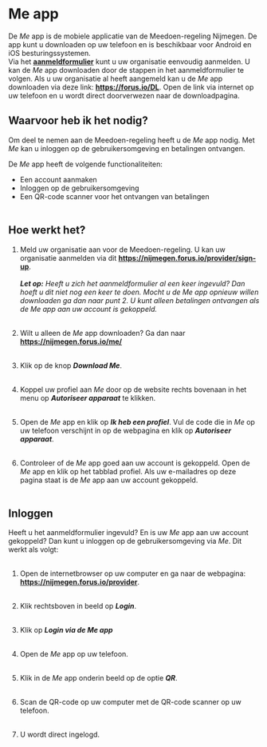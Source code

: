 # Me app
De _Me_ app is de mobiele applicatie van de Meedoen-regeling Nijmegen. De app kunt u downloaden op uw telefoon en is beschikbaar voor Android en iOS besturingssystemen. <br /> Via het **[aanmeldformulier](https://nijmegen.forus.io/provider/sign-up)** kunt u uw organisatie eenvoudig aanmelden. U kan de _Me_ app downloaden door de stappen in het aanmeldformulier te volgen. Als u uw organisatie al heeft aangemeld kan u de _Me_ app downloaden via deze link: **<a href="https://forus.io/DL" target="_blank">https://forus.io/DL</a>**.
Open de link via internet op uw telefoon en u wordt direct doorverwezen naar de downloadpagina.
&nbsp;

## Waarvoor heb ik het nodig?
Om deel te nemen aan de Meedoen-regeling heeft u de _Me_ app nodig. Met _Me_ kan u inloggen op de gebruikersomgeving en betalingen ontvangen.
&nbsp;

De _Me_ app heeft de volgende functionaliteiten:

* Een account aanmaken
* Inloggen op de gebruikersomgeving
* Een QR-code scanner voor het ontvangen van betalingen
<br />&nbsp;

## Hoe werkt het?
1. Meld uw organisatie aan voor de Meedoen-regeling. U kan uw organisatie aanmelden via dit **<a href="aanmeldformulier" target="_blank">https://nijmegen.forus.io/provider/sign-up</a>**.<br /><br />
    **_Let op:_** _Heeft u zich het aanmeldformulier al een keer ingevuld? Dan hoeft u dit niet nog een keer te doen. Mocht u de Me app opnieuw willen downloaden ga dan naar punt 2. U kunt alleen betalingen ontvangen als de Me app aan uw account is gekoppeld._
<br /> &nbsp;

2. Wilt u alleen de _Me_ app downloaden? Ga dan naar **<a href="https://nijmegen.forus.io/me/" target="_blank">https://nijmegen.forus.io/me/</a>**
<br />&nbsp;

3. Klik op de knop **_Download Me_**.
<br />&nbsp;

4. Koppel uw profiel aan _Me_ door op de website rechts bovenaan in het menu op **_Autoriseer apparaat_** te klikken.
<br />&nbsp;

5. Open de _Me_ app en klik op **_Ik heb een profiel_**. Vul de code die in _Me_ op uw telefoon  verschijnt in op de webpagina en klik op **_Autoriseer apparaat_**.
<br />&nbsp;

6. Controleer of de _Me_ app goed aan uw account is gekoppeld. Open de _Me_ app en klik op het tabblad profiel. Als uw e-mailadres op deze pagina staat is de _Me_ app aan uw account gekoppeld.
<br />&nbsp;

## Inloggen
Heeft u het aanmeldformulier ingevuld? En is uw _Me_ app aan uw account gekoppeld?
Dan kunt u inloggen op de gebruikersomgeving via _Me_. Dit werkt als volgt:
<br />&nbsp;

1. Open de internetbrowser op uw computer en ga naar de webpagina: **<a href="https://nijmegen.forus.io/provider" target="_blank">https://nijmegen.forus.io/provider</a>**.
<br />&nbsp;

2. Klik rechtsboven in beeld op **_Login_**.
<br />&nbsp;

3. Klik op **_Login via de Me app_**
<br />&nbsp;

4. Open de _Me_ app op uw telefoon.
<br />&nbsp;

5. Klik in de _Me_ app onderin beeld op de optie **_QR_**.
<br />&nbsp;

6. Scan de QR-code op uw computer met de QR-code scanner op uw telefoon.
<br />&nbsp;

7. U wordt direct ingelogd.
<br />&nbsp;
